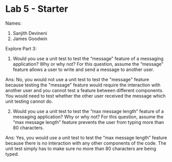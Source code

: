 # Lab 5 - Starter

Names: 
1. Sanjith Devineni
2. James Goodwin

Explore Part 3:

1) Would you use a unit test to test the “message” feature of a messaging application? Why or why not? For this question, assume the “message” feature allows a user to write and send a message to another user.

Ans: No, you would not use a unit test to test the "message" feature because testing the "message" feature would require the interaction with another user and you cannot test a feature between different components. You would need to test whether the other user received the message which unit testing cannot do.

2) Would you use a unit test to test the “max message length” feature of a messaging application? Why or why not? For this question, assume the “max message length” feature prevents the user from typing more than 80 characters.

Ans: Yes, you would use a unit test to test the “max message length” feature because there is no interaction with any other components of the code. The unit test simply has to make sure no more than 80 characters are being typed.